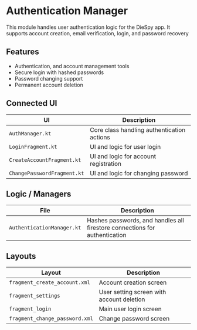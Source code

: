 # Authentication Manager 
This module handles user authentication logic for the DieSpy app. It supports account creation, email verification, login, and password recovery

## Features
- Authentication, and account management tools
- Secure login with hashed passwords
- Password changing support
- Permanent account deletion 

## Connected UI
| UI                          | Description                                |
|-----------------------------|--------------------------------------------|
| `AuthManager.kt`            | Core class handling authentication actions |
| `LoginFragment.kt`          | UI and logic for user login                |
| `CreateAccountFragment.kt`  | UI and logic for account registration      |
| `ChangePasswordFragment.kt` | UI and logic for changing password         |

## Logic / Managers
| File                       | Description                                                                |
|----------------------------|----------------------------------------------------------------------------|
| `AuthenticationManager.kt` | Hashes passwords, and handles all firestore connections for authentication |

## Layouts 
| Layout                         | Description                               |
|--------------------------------|-------------------------------------------|
| `fragment_create_account.xml`  | Account creation screen                   |
| `fragment_settings`            | User setting screen with account deletion |
| `fragment_login`               | Main user login screen                    |
| `fragment_change_password.xml` | Change password screen                    |
